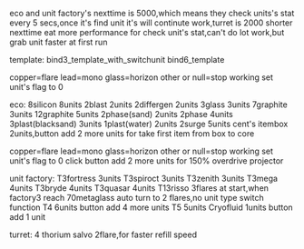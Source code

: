 eco and unit factory's nexttime is 5000,which means they check units's stat every 5 secs,once it's find unit it's will continute work,turret is 2000
shorter nexttime eat more performance for check unit's stat,can't do lot work,but grab unit faster at first run

template:
bind3_template_with_switchunit
bind6_template

copper=flare lead=mono glass=horizon other or null=stop working set unit's flag to 0

eco:
8silicon			8units
2blast				2units
2differgen			2units
3glass				3units
7graphite			3units
12graphite			5units
2phase(sand)		2units
2phase				4units
3plast(blacksand)	3units
1plast(water)		2units
2surge				5units
cent's itembox		2units,button add 2 more units for take first item from box to core

copper=flare lead=mono glass=horizon other or null=stop working set unit's flag to 0
click button add 2 more units for 150% overdrive projector

unit factory:
T3fortress			3units
T3spiroct			3units
T3zenith			3units
T3mega				4units
T3bryde				4units
T3quasar			4units
T13risso			3flares at start,when factory3 reach 70metaglass auto turn to 2 flares,no unit type switch function
T4					6units button add 4 more units
T5					5units
Cryofluid			1units button add 1 unit

turret:
4 thorium salvo		2flare,for faster refill speed
